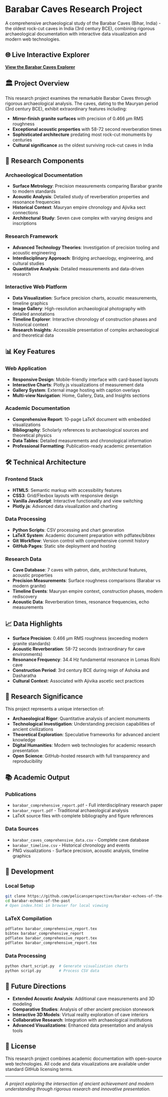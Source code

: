 # Barabar Caves Research Project

A comprehensive archaeological study of the Barabar Caves (Bihar, India) - the oldest rock-cut caves in India (3rd century BCE), combining rigorous archaeological documentation with interactive data visualization and modern web technologies.

## 🌐 Live Interactive Explorer

**[View the Barabar Caves Explorer](https://pelicansperspective.github.io/barabar-echoes-of-the-past/)**

## 🏛️ Project Overview

This research project examines the remarkable Barabar Caves through rigorous archaeological analysis. The caves, dating to the Mauryan period (3rd century BCE), exhibit extraordinary features including:

- **Mirror-finish granite surfaces** with precision of 0.466 μm RMS roughness
- **Exceptional acoustic properties** with 58-72 second reverberation times
- **Sophisticated architecture** predating most rock-cut monuments by centuries
- **Cultural significance** as the oldest surviving rock-cut caves in India

## 🔬 Research Components

### Archaeological Documentation
- **Surface Metrology**: Precision measurements comparing Barabar granite to modern standards
- **Acoustic Analysis**: Detailed study of reverberation properties and resonance frequencies
- **Historical Context**: Mauryan empire chronology and Ajivika sect connections
- **Architectural Study**: Seven cave complex with varying designs and inscriptions

### Research Framework
- **Advanced Technology Theories**: Investigation of precision tooling and acoustic engineering
- **Interdisciplinary Approach**: Bridging archaeology, engineering, and cultural studies
- **Quantitative Analysis**: Detailed measurements and data-driven research

### Interactive Web Platform
- **Data Visualization**: Surface precision charts, acoustic measurements, timeline graphics
- **Image Gallery**: High-resolution archaeological photography with detailed annotations
- **Timeline Explorer**: Interactive chronology of construction phases and historical context
- **Research Insights**: Accessible presentation of complex archaeological and theoretical data

## 📊 Key Features

### Web Application
- **Responsive Design**: Mobile-friendly interface with card-based layouts
- **Interactive Charts**: Plotly.js visualizations of measurement data
- **Gallery System**: External image hosting with caption overlays
- **Multi-view Navigation**: Home, Gallery, Data, and Insights sections

### Academic Documentation
- **Comprehensive Report**: 10-page LaTeX document with embedded visualizations
- **Bibliography**: Scholarly references to archaeological sources and theoretical physics
- **Data Tables**: Detailed measurements and chronological information
- **Professional Formatting**: Publication-ready academic presentation

## 🛠️ Technical Architecture

### Frontend Stack
- **HTML5**: Semantic markup with accessibility features
- **CSS3**: Grid/Flexbox layouts with responsive design
- **Vanilla JavaScript**: Interactive functionality and view switching
- **Plotly.js**: Advanced data visualization and charting

### Data Processing
- **Python Scripts**: CSV processing and chart generation
- **LaTeX System**: Academic document preparation with pdflatex/bibtex
- **Git Workflow**: Version control with comprehensive commit history
- **GitHub Pages**: Static site deployment and hosting

### Research Data
- **Cave Database**: 7 caves with patron, date, architectural features, acoustic properties
- **Precision Measurements**: Surface roughness comparisons (Barabar vs modern granite)
- **Timeline Events**: Mauryan empire context, construction phases, modern rediscovery
- **Acoustic Data**: Reverberation times, resonance frequencies, echo measurements

## 📈 Data Highlights

- **Surface Precision**: 0.466 μm RMS roughness (exceeding modern granite standards)
- **Acoustic Reverberation**: 58-72 seconds (extraordinary for cave environments)
- **Resonance Frequency**: 34.4 Hz fundamental resonance in Lomas Rishi cave
- **Construction Period**: 3rd century BCE during reign of Ashoka and Dasharatha
- **Cultural Context**: Associated with Ajivika ascetic sect practices

## 🎯 Research Significance

This project represents a unique intersection of:
- **Archaeological Rigor**: Quantitative analysis of ancient monuments
- **Technological Investigation**: Understanding precision capabilities of ancient civilizations
- **Theoretical Exploration**: Speculative frameworks for advanced ancient knowledge
- **Digital Humanities**: Modern web technologies for academic research presentation
- **Open Science**: GitHub-hosted research with full transparency and reproducibility

## 📚 Academic Output

### Publications
- `barabar_comprehensive_report.pdf` - Full interdisciplinary research paper
- `barabar_report.pdf` - Traditional archaeological analysis
- LaTeX source files with complete bibliography and figure references

### Data Sources
- `barabar_caves_comprehensive_data.csv` - Complete cave database
- `barabar_timeline.csv` - Historical chronology and events
- PNG visualizations - Surface precision, acoustic analysis, timeline graphics

## 🔧 Development

### Local Setup
```bash
git clone https://github.com/pelicansperspective/barabar-echoes-of-the-past.git
cd barabar-echoes-of-the-past
# Open index.html in browser for local viewing
```

### LaTeX Compilation
```bash
pdflatex barabar_comprehensive_report.tex
bibtex barabar_comprehensive_report
pdflatex barabar_comprehensive_report.tex
pdflatex barabar_comprehensive_report.tex
```

### Data Processing
```bash
python chart_script.py  # Generate visualization charts
python script.py        # Process CSV data
```

## 🌟 Future Directions

- **Extended Acoustic Analysis**: Additional cave measurements and 3D modeling
- **Comparative Studies**: Analysis of other ancient precision stonework
- **Interactive 3D Models**: Virtual reality exploration of cave interiors
- **Collaborative Research**: Integration with archaeological institutions
- **Advanced Visualizations**: Enhanced data presentation and analysis tools

## 📄 License

This research project combines academic documentation with open-source web technologies. All code and data visualizations are available under standard GitHub licensing terms.

---

*A project exploring the intersection of ancient achievement and modern understanding through rigorous research and innovative presentation.*
